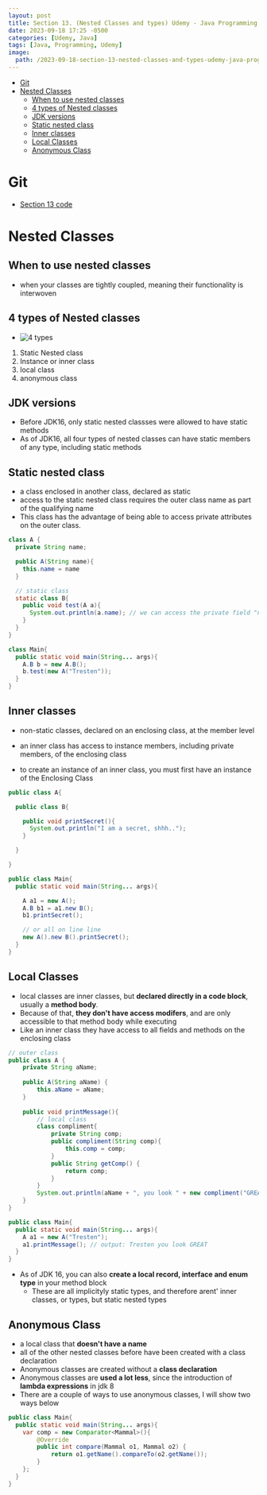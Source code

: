 ```yaml
---
layout: post
title: Section 13. (Nested Classes and types) Udemy - Java Programming Masterclass
date: 2023-09-18 17:25 -0500
categories: [Udemy, Java]
tags: [Java, Programming, Udemy] 
image: 
  path: /2023-09-18-section-13-nested-classes-and-types-udemy-java-programming-masterclass/profile.png
---
```


- [Git](#git)
- [Nested Classes](#nested-classes)
  - [When to use nested classes](#when-to-use-nested-classes)
  - [4 types of Nested classes](#4-types-of-nested-classes)
  - [JDK versions](#jdk-versions)
  - [Static nested class](#static-nested-class)
  - [Inner classes](#inner-classes)
  - [Local Classes](#local-classes)
  - [Anonymous Class](#anonymous-class)


# Git
  - [Section 13 code](https://github.com/TrestenPool/Java-Programming-MasterClass/tree/main/section13/Nested_Classes/src)

# Nested Classes

## When to use nested classes
  - when your classes are tightly coupled, meaning their functionality is interwoven

## 4 types of Nested classes
  - ![4 types](/2023-09-18-section-13-nested-classes-and-types-udemy-java-programming-masterclass.md/4_types.png)

  1. Static Nested class
  2. Instance or inner class
  3. local class
  4. anonymous class

## JDK versions
  - Before JDK16, only static nested classses were allowed to have static methods
  - As of JDK16, all four types of nested classes can have static members of any type, including static methods

## Static nested class
  - a class enclosed in another class, declared as static
  - access to the static nested class requires the outer class name as part of the qualifying name
  - This class has the advantage of being able to access private attributes on the outer class.

```java
class A {
  private String name;

  public A(String name){
    this.name = name
  }

  // static class
  static class B{
    public void test(A a){
      System.out.println(a.name); // we can access the private field "name" because we are in a static nested class
    }
  }
}

```

```java
class Main{
  public static void main(String... args){
    A.B b = new A.B();
    b.test(new A("Tresten"));
  }
}
```

## Inner classes
  - non-static classes, declared on an enclosing class, at the member level
  - an inner class has access to instance members, including private members, of the enclosing class
  
  - to create an instance of an inner class, you must first have an instance of the Enclosing Class

```java
public class A{

  public class B{

    public void printSecret(){
      System.out.println("I am a secret, shhh..");
    }

  }

}
```

```java
public class Main{
  public static void main(String... args){

    A a1 = new A();
    A.B b1 = a1.new B();
    b1.printSecret();

    // or all on line line
    new A().new B().printSecret();
  }
}
```

## Local Classes
  - local classes are inner classes, but **declared directly in a code block**, usually a **method body**.
  - Because of that, **they don't have access modifers**, and are only accessible to that method body while executing
  - Like an inner class they have access to all fields and methods on the enclosing class

```java
// outer class
public class A {
    private String aName;
    
    public A(String aName) {
        this.aName = aName;
    }
    
    public void printMessage(){
        // local class
        class compliment{
            private String comp;
            public compliment(String comp){
                this.comp = comp;
            }
            public String getComp() {
                return comp;
            }
        }
        System.out.println(aName + ", you look " + new compliment("GREAT").getComp());
    }
}
```

```java
public class Main{
  public static void main(String... args){
    A a1 = new A("Tresten");
    a1.printMessage(); // output: Tresten you look GREAT
  }
}
```

  - As of JDK 16, you can also **create a local record, interface and enum type** in your method block
    - These are all implicityly static types, and therefore arent' inner classes, or types, but static nested types

## Anonymous Class
  - a local class that **doesn't have a name**
  - all of the other nested classes before have been created with a class declaration
  - Anonymous classes are created without a **class declaration**
  - Anonymous classes are **used a lot less**, since the introduction of **lambda expressions** in jdk 8
  - There are a couple of ways to use anonymous classes, I will show two ways below

```java
public class Main{
  public static void main(String... args){
    var comp = new Comparator<Mammal>(){
        @Override
        public int compare(Mammal o1, Mammal o2) {
            return o1.getName().compareTo(o2.getName());
        }
    };
  }
}
```